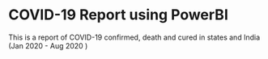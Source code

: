 # COVID-19 Report using PowerBI
This is a report of COVID-19 confirmed, death and cured in states and India (Jan 2020 - Aug 2020 )
